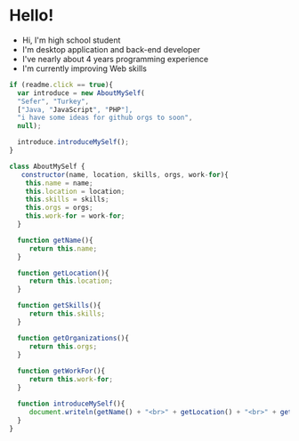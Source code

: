 # Hello!

- Hi, I'm high school student
- I'm desktop application and back-end developer
- I've nearly about 4 years programming experience
- I'm currently improving Web skills

```js
if (readme.click == true){
  var introduce = new AboutMySelf(
  "Sefer", "Turkey", 
  ["Java, "JavaScript", "PHP"], 
  "i have some ideas for github orgs to soon", 
  null);

  introduce.introduceMySelf();
}

class AboutMySelf {
   constructor(name, location, skills, orgs, work-for){
    this.name = name;
    this.location = location;
    this.skills = skills;
    this.orgs = orgs;
    this.work-for = work-for;
  }

  function getName(){
     return this.name;
  }

  function getLocation(){
     return this.location;
  }

  function getSkills(){
     return this.skills;
  }

  function getOrganizations(){
     return this.orgs;
  }
  
  function getWorkFor(){
     return this.work-for;
  }

  function introduceMySelf(){
     document.writeln(getName() + "<br>" + getLocation() + "<br>" + getSkills() + "<br>" + getOrganizations() + "<br>" + getWorkFor());
  }
}
```

<!---
SeferA/SeferA is a ✨ special ✨ repository because its `README.md` (this file) appears on your GitHub profile.
You can click the Preview link to take a look at your changes.
--->
